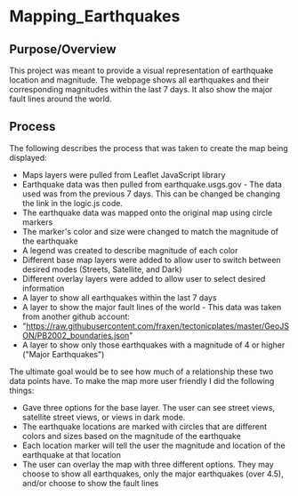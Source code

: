 # Mapping_Earthquakes

## Purpose/Overview

This project was meant to provide a visual representation of earthquake location and magnitude. The webpage shows all earthquakes and their corresponding magnitudes within the last 7 days. It also show the major fault lines around the world.  


## Process

The following describes the process that was taken to create the map being displayed:
- Maps layers were pulled from Leaflet JavaScript library
- Earthquake data was then pulled from earthquake.usgs.gov - The data used was from the previous 7 days.  This can be changed be changing the link in the logic.js code.
- The earthquake data was mapped onto the original map using circle markers
- The marker's color and size were changed to match the magnitude of the earthquake
- A legend was created to describe magnitude of each color
- Different base map layers were added to allow user to switch between desired modes (Streets, Satellite, and Dark)
- Different overlay layers were added to allow user to select desired information
 - A layer to show all earthquakes within the last 7 days
 - A layer to show the major fault lines of the world - This data was taken from another github account:
  - "https://raw.githubusercontent.com/fraxen/tectonicplates/master/GeoJSON/PB2002_boundaries.json"
 - A layer to show only those earthquakes with a magnitude of 4 or higher ("Major Earthquakes")

The ultimate goal would be to see how much of a relationship these two data points have.  To make the map more user friendly I did the following things:
- Gave three options for the base layer.  The user can see street views, satellite street views, or views in dark mode.
- The earthquake locations are marked with circles that are different colors and sizes based on the magnitude of the earthquake
- Each location marker will tell the user the magnitude and location of the earthquake at that location
- The user can overlay the map with three different options.  They may choose to show all earthquakes, only the major earthquakes (over 4.5), and/or choose to show the fault lines
